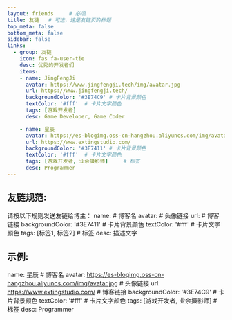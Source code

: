 ```yaml
---
layout: friends     # 必须
title: 友链   # 可选，这是友链页的标题
top_meta: false
bottom_meta: false
sidebar: false
links:
  - group: 友链
    icon: fas fa-user-tie
    desc: 优秀的开发者们
    items:
    - name: JingFengJi
      avatar: https://www.jingfengji.tech/img/avatar.jpg
      url: https://www.jingfengji.tech/
      backgroundColor: '#3E74C9' # 卡片背景颜色
      textColor: '#fff'  # 卡片文字颜色
      tags: [游戏开发者]
      desc: Game Developer, Game Coder

    - name: 星辰
      avatar: https://es-blogimg.oss-cn-hangzhou.aliyuncs.com/img/avatar.jpg
      url: https://www.extingstudio.com/
      backgroundColor: '#3E7411' # 卡片背景颜色
      textColor: '#fff'  # 卡片文字颜色
      tags: [游戏开发者, 业余摄影师]     # 标签
      desc: Programmer
---
```



## 友链规范:
请按以下规则发送友链给博主：
  name:     # 博客名
  avatar:   # 头像链接
  url:      # 博客链接
  backgroundColor: '#3E7411' # 卡片背景颜色
  textColor: '#fff'  # 卡片文字颜色
  tags: [标签1, 标签2]    # 标签
  desc: 描述文字 

## 示例:
  name: 星辰    # 博客名
  avatar:  https://es-blogimg.oss-cn-hangzhou.aliyuncs.com/img/avatar.jpg # 头像链接
  url:    https://www.extingstudio.com/  # 博客链接
  backgroundColor: '#3E74C9' # 卡片背景颜色
  textColor: '#fff'  # 卡片文字颜色
  tags: [游戏开发者, 业余摄影师]    # 标签
  desc:  Programmer 

